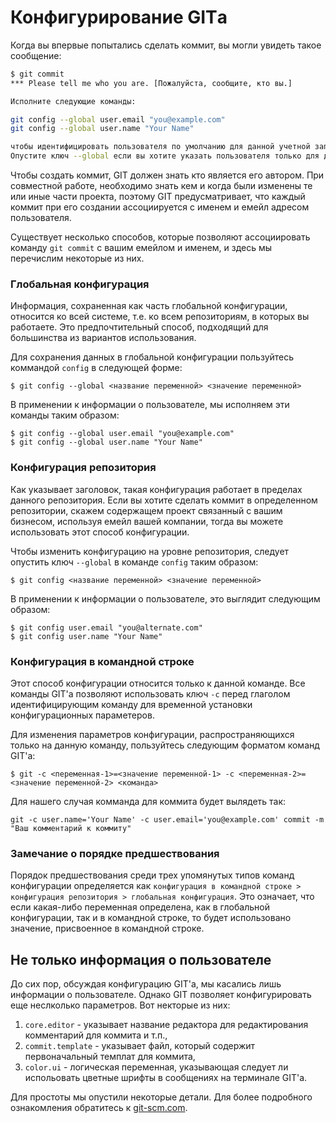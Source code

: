 # Конфигурирование GITа

Когда вы впервые попытались сделать коммит, вы могли увидеть такое сообщение:

```bash
$ git commit
*** Please tell me who you are. [Пожалуйста, сообщите, кто вы.]

Исполните следующие команды:

git config --global user.email "you@example.com"
git config --global user.name "Your Name"

чтобы идентифицировать пользователя по умолчанию для данной учетной записи.
Опустите ключ --global если вы хотите указать пользователя только для данного репозитория.
```

Чтобы создать коммит, GIT должен знать кто является его автором. При совместной работе, необходимо знать кем и когда были изменены те или иные части проекта, поэтому GIT предусматривает, что каждый коммит при его создании ассоциируется с именем и емейл адресом пользователя.

Существует несколько способов, которые позволяют ассоциировать команду `git commit` с вашим емейлом и именем, и здесь мы перечислим некоторые из них.

### Глобальная конфигурация

Информация, сохраненная как часть глобальной конфигурации, относится ко всей системе, т.е. ко всем репозиториям, в которых вы работаете. Это предпочтительный способ, подходящий для большинства из вариантов использования.

Для сохранения данных в глобальной конфигурации пользуйтесь коммандой `config` в следующей форме:

`$ git config --global <название переменной> <значение переменной>`

В применении к информации о пользователе, мы исполняем эти команды таким образом:

```
$ git config --global user.email "you@example.com"
$ git config --global user.name "Your Name"
```

### Конфигурация репозитория

Как указывает заголовок, такая конфигурация работает в пределах данного репозитория. Если вы хотите сделать коммит в определенном репозитории, скажем содержащем проект связанный с вашим бизнесом, используя емейл вашей компании, тогда вы можете использовать этот способ конфигурации.

Чтобы изменить конфигурацию на уровне репозитория, следует опустить ключ `--global` в команде `config` таким образом:

`$ git config <название переменной> <значение переменной>`

В применении к информации о пользователе, это выглядит следующим образом:

```
$ git config user.email "you@alternate.com"
$ git config user.name "Your Name"
```

### Конфигурация в командной строке

Этот способ конфигурации относится только к данной команде. Все команды GIT'а позволяют использовать ключ `-c` перед глаголом идентифицирующим команду для временной установки конфигурационных параметеров.

Для изменения параметров конфигурации, распространяющихся только на данную команду, пользуйтесь следующим форматом команд GIT'a:

`$ git -c <переменная-1>=<значение переменной-1> -c <переменная-2>=<значение переменной-2> <команда>`

Для нашего случая комманда для коммита будет вылядеть так:

`git -c user.name='Your Name' -c user.email='you@example.com' commit -m "Ваш комментарий к коммиту"`

### Замечание о порядке предшествования

Порядок предшествования среди трех упомянутых типов команд конфигурации определяется как  `конфигурация в командной строке > конфигурация репозитория > глобальная конфигурация`. Это означает, что если какая-либо переменная определена, как в глобальной конфигурации, так и в командной строке, то будет использовано значение, присвоенное в командной строке.

## Не только информация о пользователе

До сих пор, обсуждая конфигурацию GIT'а, мы касались лишь информации о пользователе. Однако GIT позволяет конфигурировать еще неслколько параметров. Вот некторые из них:

1.  `core.editor` - указывает название редактора для редактирования комментарий для коммита и т.п.,
2.  `commit.template` - указывает файл, который содержит первоначальный темплат для коммита,
3.  `color.ui` - логическая переменная, указывающая следует ли испольовать цветные шрифты в сообщениях на терминале GIT'а.

Для простоты мы опустили некоторые  детали. Для более подробного ознакомления обратитесь к  [git-scm.com](https://git-scm.com/book/ru/v1/Введение-Первоначальная-настройка-Git).
